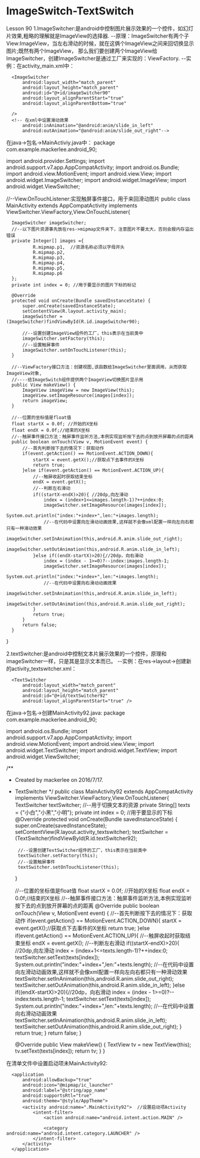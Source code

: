 # ImageSwitch-TextSwitch

Lesson 90
1.ImageSwitcher:是android中控制图片展示效果的一个控件，如幻灯片效果,粗略的理解就是ImageView的选择器.
  --原理：ImageSwitcher有两个子View:ImageView，当左右滑动的时候，就在这俩个ImageView之间来回切换显示图片;既然有两个ImageView，
          那么我们要创建两个ImageView给ImageSwitcher，创建ImageSwitcher是通过工厂来实现的：ViewFactory.
  --实例：在activity_main.xml中：
  <?xml version="1.0" encoding="utf-8"?>
  <RelativeLayout xmlns:android="http://schemas.android.com/apk/res/android"
      xmlns:tools="http://schemas.android.com/tools"
      android:layout_width="match_parent"
      android:layout_height="match_parent"
      android:paddingBottom="@dimen/activity_vertical_margin"
      android:paddingLeft="@dimen/activity_horizontal_margin"
      android:paddingRight="@dimen/activity_horizontal_margin"
      android:paddingTop="@dimen/activity_vertical_margin"
      tools:context="com.example.mackerlee.android_90.MainActivity">
  
  
      <ImageSwitcher
          android:layout_width="match_parent"
          android:layout_height="match_parent"
          android:id="@+id/imageSwitcher90"
          android:layout_alignParentStart="true"
          android:layout_alignParentBottom="true"
  
      />
      <!-- 在xml中设置滑动效果
          android:inAnimation="@android:anim/slide_in_left"
          android:outAnimation="@android:anim/slide_out_right"-->
  </RelativeLayout>
  
  在java->包名->MainActiviy.java中：
  package com.example.mackerlee.android_90;

  import android.provider.Settings;
  import android.support.v7.app.AppCompatActivity;
  import android.os.Bundle;
  import android.view.MotionEvent;
  import android.view.View;
  import android.widget.ImageSwitcher;
  import android.widget.ImageView;
  import android.widget.ViewSwitcher;
  
  //--View.OnTouchListener:实现触屏事件接口，用于来回滑动图片
  public class MainActivity extends AppCompatActivity implements ViewSwitcher.ViewFactory,View.OnTouchListener{
  
      ImageSwitcher imageSwitcher;
      //--以下图片资源事先放在res->mipmap文件夹下，注意图片不要太大，否则会报内存溢出错误
      private Integer[] images ={
              R.mipmap.p1,  //资源名称必须以字母开头
              R.mipmap.p2,
              R.mipmap.p3,
              R.mipmap.p4,
              R.mipmap.p5,
              R.mipmap.p6
      };
      private int index = 0; //用于要显示的图片下标的标记
  
      @Override
      protected void onCreate(Bundle savedInstanceState) {
          super.onCreate(savedInstanceState);
          setContentView(R.layout.activity_main);
          imageSwitcher = (ImageSwitcher)findViewById(R.id.imageSwitcher90);
  
          //--设置创建ImageView组件的工厂，this表示在当前类中
          imageSwitcher.setFactory(this);
          //--设置触屏事件
          imageSwitcher.setOnTouchListener(this);
      }
  
      //--ViewFactory接口方法：创建视图,该函数给ImageSwitcher里面调用，从而获取ImageView对象,
      //----给ImageSwitch组件提供两个ImageView切换图片显示用
      public View makeView() {
          ImageView imageView = new ImageView(this);
          imageView.setImageResource(images[index]);
          return imageView;
      }
  
      //--位置的坐标值是float值
      float startX = 0.0f; //开始的X坐标
      float endX = 0.0f;//结束的X坐标
      //--触屏事件接口方法：触屏事件监听方法,本例实现监听按下去的点到放开屏幕的点的距离
      public boolean onTouch(View v, MotionEvent event) {
          //--首先判断按下去的情况下：获取动作
          if(event.getAction() == MotionEvent.ACTION_DOWN){
              startX = event.getX();//获取点下去事件的X坐标
              return true;
          }else if(event.getAction() == MotionEvent.ACTION_UP){
              //--触屏收起时获取结束坐标
              endX = event.getX();
              //--判断左右滑动
              if((startX-endX)>20){ //20dp,向左滑动
                  index = (index+1<=images.length-1)?++index:0;
                  imageSwitcher.setImageResource(images[index]);
                  System.out.println("index:"+index+",len:"+images.length);
                  //--在代码中设置向左滑动动画效果,这样就不会像xml配置一样向左向右都只有一种滑动效果
                  imageSwitcher.setInAnimation(this,android.R.anim.slide_out_right);
                  imageSwitcher.setOutAnimation(this,android.R.anim.slide_in_left);
              }else if((endX-startX)>20){//20dp，向右滑动
                  index = (index - 1>=0)?--index:images.length-1;
                  imageSwitcher.setImageResource(images[index]);
                  System.out.println("index:"+index+",len:"+images.length);
                  //--在代码中设置向右滑动动画效果
                  imageSwitcher.setInAnimation(this,android.R.anim.slide_in_left);
                  imageSwitcher.setOutAnimation(this,android.R.anim.slide_out_right);
              }
              return true;
          }
          return false;
      }
  }

2.textSwitcher:是android中控制文本片展示效果的一个控件，原理和imageSwitcher一样，只是其是显示文本而已。
  --实例：在res->layout->创建新的activity_textswitcher.xml：
  <?xml version="1.0" encoding="utf-8"?>
  <RelativeLayout xmlns:android="http://schemas.android.com/apk/res/android"
      android:layout_width="match_parent"
      android:layout_height="match_parent">
  
      <TextSwitcher
          android:layout_width="match_parent"
          android:layout_height="match_parent"
          android:id="@+id/textSwitcher92"
          android:layout_alignParentStart="true" />
  </RelativeLayout>
  
  在java->包名->创建MainActivity92.java:
  package com.example.mackerlee.android_90;

  import android.os.Bundle;
  import android.support.v7.app.AppCompatActivity;
  import android.view.MotionEvent;
  import android.view.View;
  import android.widget.TextSwitcher;
  import android.widget.TextView;
  import android.widget.ViewSwitcher;
  
  /**
   * Created by mackerlee on 2016/7/17.
   * TextSwitcher
   */
  public class MainActivity92 extends AppCompatActivity implements ViewSwitcher.ViewFactory,View.OnTouchListener{
      TextSwitcher textSwitcher;
      //--用于切换文本的资源
      private String[] texts = {"小白","小黑","小明"};
      private int index = 0; //用于要显示的下标
      @Override
      protected void onCreate(Bundle savedInstanceState) {
          super.onCreate(savedInstanceState);
          setContentView(R.layout.activity_textswitcher);
          textSwitcher = (TextSwitcher)findViewById(R.id.textSwitcher92);
  
          //--设置创建TextSwitcher组件的工厂，this表示在当前类中
          textSwitcher.setFactory(this);
          //--设置触屏事件
          textSwitcher.setOnTouchListener(this);
      }
  
      //--位置的坐标值是float值
      float startX = 0.0f; //开始的X坐标
      float endX = 0.0f;//结束的X坐标
      //--触屏事件接口方法：触屏事件监听方法,本例实现监听按下去的点到放开屏幕的点的距离
      @Override
      public boolean onTouch(View v, MotionEvent event) {
          //--首先判断按下去的情况下：获取动作
          if(event.getAction() == MotionEvent.ACTION_DOWN){
              startX = event.getX();//获取点下去事件的X坐标
              return true;
          }else if(event.getAction() == MotionEvent.ACTION_UP){
              //--触屏收起时获取结束坐标
              endX = event.getX();
              //--判断左右滑动
              if((startX-endX)>20){ //20dp,向左滑动
                  index = (index+1<=texts.length-1)?++index:0;
                  textSwitcher.setText(texts[index]);
                  System.out.println("index:"+index+",len:"+texts.length);
                  //--在代码中设置向左滑动动画效果,这样就不会像xml配置一样向左向右都只有一种滑动效果
                  textSwitcher.setInAnimation(this,android.R.anim.slide_out_right);
                  textSwitcher.setOutAnimation(this,android.R.anim.slide_in_left);
              }else if((endX-startX)>20){//20dp，向右滑动
                  index = (index - 1>=0)?--index:texts.length-1;
                  textSwitcher.setText(texts[index]);
                  System.out.println("index:"+index+",len:"+texts.length);
                  //--在代码中设置向右滑动动画效果
                  textSwitcher.setInAnimation(this,android.R.anim.slide_in_left);
                  textSwitcher.setOutAnimation(this,android.R.anim.slide_out_right);
              }
              return true;
          }
          return false;
      }
  
      @Override
      public View makeView() {
          TextView tv = new TextView(this);
          tv.setText(texts[index]);
          return tv;
      }
  }

  在清单文件中设置启动项未MainActivity92:
  <?xml version="1.0" encoding="utf-8"?>
  <manifest xmlns:android="http://schemas.android.com/apk/res/android"
      package="com.example.mackerlee.android_90">
  
      <application
          android:allowBackup="true"
          android:icon="@mipmap/ic_launcher"
          android:label="@string/app_name"
          android:supportsRtl="true"
          android:theme="@style/AppTheme">
          <activity android:name=".MainActivity92">  //设置启动项Activity
              <intent-filter>
                  <action android:name="android.intent.action.MAIN" />
  
                  <category android:name="android.intent.category.LAUNCHER" />
              </intent-filter>
          </activity>
      </application>
  
  </manifest>
  

